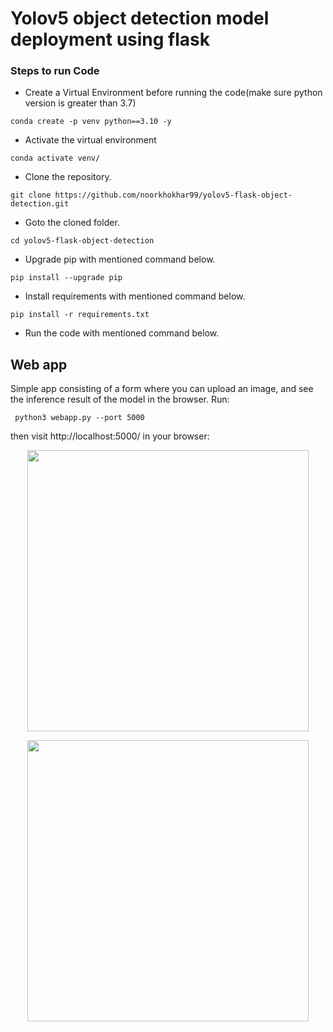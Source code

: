# Yolov5 object detection model deployment using flask


### Steps to run Code

- Create a Virtual Environment before running the code(make sure python version is greater than 3.7)
```
conda create -p venv python==3.10 -y
```
- Activate the virtual environment
```
conda activate venv/
```

- Clone the repository.
```
git clone https://github.com/noorkhokhar99/yolov5-flask-object-detection.git
```
- Goto the cloned folder.
```
cd yolov5-flask-object-detection

```
- Upgrade pip with mentioned command below.
```
pip install --upgrade pip
```
- Install requirements with mentioned command below.
```
pip install -r requirements.txt
```
- Run the code with mentioned command below.



## Web app
Simple app consisting of a form where you can upload an image, and see the inference result of the model in the browser. Run:

` python3 webapp.py --port 5000`

then visit http://localhost:5000/ in your browser:

<p align="center">
<img src="https://github.com/noorkhokhar99/yolov5-flask-object-detection/blob/main/static/yolo_prtscr.png" width="450">
</p>

<p align="center">
<img src="https://github.com/noorkhokhar99/yolov5-flask-object-detection/blob/main/static/uploaded_image1_result.jpg" width="450">
</p>






